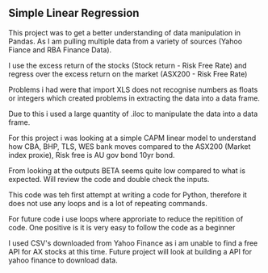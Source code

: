 ## Simple Linear Regression

This project was to get a better understanding of data manipulation in Pandas. As I am pulling multiple data from a variety of sources (Yahoo Fiance and RBA Finance Data).

I use the excess return of the stocks (Stock return - Risk Free Rate) and regress over the excess return on the market (ASX200 - Risk Free Rate)

Problems i had were that import XLS does not recognise numbers as floats or integers which created problems in extracting the data into a data frame. 

Due to this i used a large quantity of .iloc to manipulate the data into a data frame. 

For this project i was looking at a simple CAPM linear model to understand how CBA, BHP, TLS, WES bank moves compared to the ASX200 (Market index proxie), Risk free is AU gov bond 10yr bond.

From looking at the outputs BETA seems quite low compared to what is expected. Will review the code and double check the inputs.

This code was teh first attempt at writing a code for Python, therefore it does not use any loops and is a lot of repeating commands. 

For future code i use loops where approriate to reduce the repitition of code. One positive is it is very easy to follow the code as a beginner

I used CSV's downloaded from Yahoo Finance as i am unable to find a free API for AX stocks at this time. Future project will look at building a API for yahoo finance to download data.